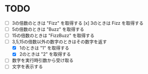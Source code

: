 # TODO

- [ ] 3の倍数のときは "Fizz" を取得する
    [x] 3のときは Fizz を取得する
- [ ] 5の倍数のときは "Buzz" を取得する
- [ ] 15の倍数のときは "FizzBuzz" を取得する
- [ ] 3,5,15の倍数以外の数字のときはその数字を返す
    - [x] 1のときは "1" を取得する
    - [x] 2のときは "2" を取得する

- [ ] 数字を実行時引数から受け取る
- [ ] 文字を表示する